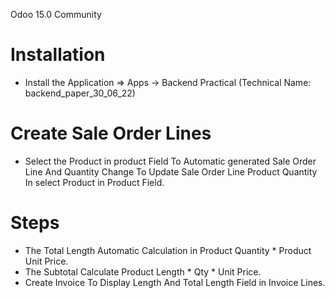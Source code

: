 Odoo 15.0 Community

Installation 
============
* Install the Application => Apps -> Backend Practical  (Technical Name: backend_paper_30_06_22)



Create Sale Order Lines
==================================
* Select the Product in product Field To Automatic generated Sale Order Line And Quantity Change To Update Sale Order Line Product Quantity In select Product in Product Field.



Steps
=====
* The Total Length Automatic Calculation in Product Quantity * Product Unit Price.
* The Subtotal Calculate Product Length * Qty * Unit Price.
* Create Invoice To Display Length And Total Length  Field in Invoice Lines.

